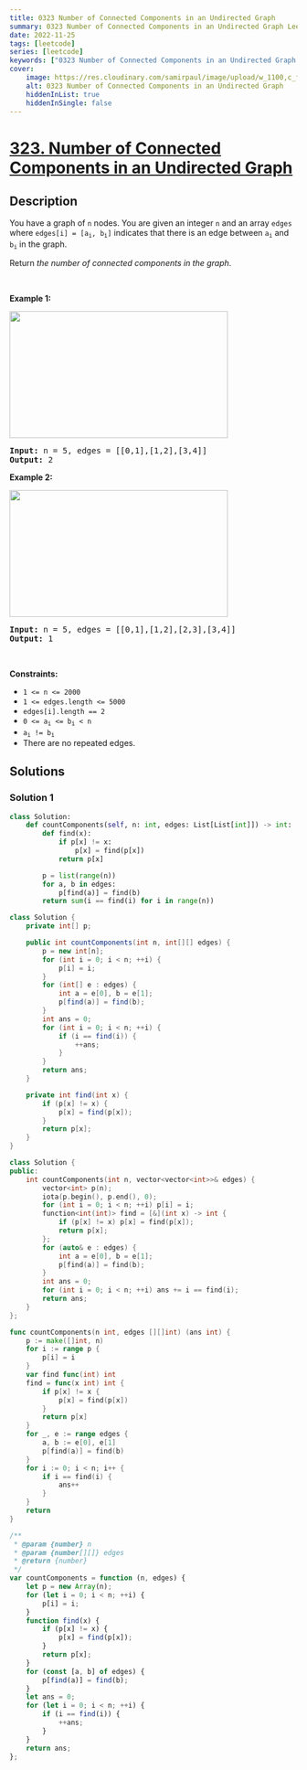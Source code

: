 ```yaml
---
title: 0323 Number of Connected Components in an Undirected Graph
summary: 0323 Number of Connected Components in an Undirected Graph LeetCode Solution Explained
date: 2022-11-25
tags: [leetcode]
series: [leetcode]
keywords: ["0323 Number of Connected Components in an Undirected Graph LeetCode Solution Explained in all languages", "0323 Number of Connected Components in an Undirected Graph", "LeetCode", "leetcode solution in Python3 C++ Java Go PHP Ruby Swift TypeScript Rust C# JavaScript C", "GeeksforGeeks", "InterviewBit", "Coding Ninjas", "HackerRank", "HackerEarth", "CodeChef", "TopCoder", "AlgoExpert", "freeCodeCamp", "Codeforces", "GitHub", "AtCoder", "Samir Paul"]
cover:
    image: https://res.cloudinary.com/samirpaul/image/upload/w_1100,c_fit,co_rgb:FFFFFF,l_text:Arial_75_bold:0323 Number of Connected Components in an Undirected Graph - Solution Explained/problem-solving.webp
    alt: 0323 Number of Connected Components in an Undirected Graph
    hiddenInList: true
    hiddenInSingle: false
---
```



# [323. Number of Connected Components in an Undirected Graph](https://leetcode.com/problems/number-of-connected-components-in-an-undirected-graph)


## Description

<p>You have a graph of <code>n</code> nodes. You are given an integer <code>n</code> and an array <code>edges</code> where <code>edges[i] = [a<sub>i</sub>, b<sub>i</sub>]</code> indicates that there is an edge between <code>a<sub>i</sub></code> and <code>b<sub>i</sub></code> in the graph.</p>

<p>Return <em>the number of connected components in the graph</em>.</p>

<p>&nbsp;</p>
<p><strong class="example">Example 1:</strong></p>
<img alt="" src="https://spcdn.pages.dev/leetcode/problems/0323.Number%20of%20Connected%20Components%20in%20an%20Undirected%20Graph/images/conn1-graph.jpg" style="width: 382px; height: 222px;" />
<pre>
<strong>Input:</strong> n = 5, edges = [[0,1],[1,2],[3,4]]
<strong>Output:</strong> 2
</pre>

<p><strong class="example">Example 2:</strong></p>
<img alt="" src="https://spcdn.pages.dev/leetcode/problems/0323.Number%20of%20Connected%20Components%20in%20an%20Undirected%20Graph/images/conn2-graph.jpg" style="width: 382px; height: 222px;" />
<pre>
<strong>Input:</strong> n = 5, edges = [[0,1],[1,2],[2,3],[3,4]]
<strong>Output:</strong> 1
</pre>

<p>&nbsp;</p>
<p><strong>Constraints:</strong></p>

<ul>
	<li><code>1 &lt;= n &lt;= 2000</code></li>
	<li><code>1 &lt;= edges.length &lt;= 5000</code></li>
	<li><code>edges[i].length == 2</code></li>
	<li><code>0 &lt;= a<sub>i</sub> &lt;= b<sub>i</sub> &lt; n</code></li>
	<li><code>a<sub>i</sub> != b<sub>i</sub></code></li>
	<li>There are no repeated edges.</li>
</ul>

## Solutions

### Solution 1

<!-- tabs:start -->

```python
class Solution:
    def countComponents(self, n: int, edges: List[List[int]]) -> int:
        def find(x):
            if p[x] != x:
                p[x] = find(p[x])
            return p[x]

        p = list(range(n))
        for a, b in edges:
            p[find(a)] = find(b)
        return sum(i == find(i) for i in range(n))
```

```java
class Solution {
    private int[] p;

    public int countComponents(int n, int[][] edges) {
        p = new int[n];
        for (int i = 0; i < n; ++i) {
            p[i] = i;
        }
        for (int[] e : edges) {
            int a = e[0], b = e[1];
            p[find(a)] = find(b);
        }
        int ans = 0;
        for (int i = 0; i < n; ++i) {
            if (i == find(i)) {
                ++ans;
            }
        }
        return ans;
    }

    private int find(int x) {
        if (p[x] != x) {
            p[x] = find(p[x]);
        }
        return p[x];
    }
}
```

```cpp
class Solution {
public:
    int countComponents(int n, vector<vector<int>>& edges) {
        vector<int> p(n);
        iota(p.begin(), p.end(), 0);
        for (int i = 0; i < n; ++i) p[i] = i;
        function<int(int)> find = [&](int x) -> int {
            if (p[x] != x) p[x] = find(p[x]);
            return p[x];
        };
        for (auto& e : edges) {
            int a = e[0], b = e[1];
            p[find(a)] = find(b);
        }
        int ans = 0;
        for (int i = 0; i < n; ++i) ans += i == find(i);
        return ans;
    }
};
```

```go
func countComponents(n int, edges [][]int) (ans int) {
	p := make([]int, n)
	for i := range p {
		p[i] = i
	}
	var find func(int) int
	find = func(x int) int {
		if p[x] != x {
			p[x] = find(p[x])
		}
		return p[x]
	}
	for _, e := range edges {
		a, b := e[0], e[1]
		p[find(a)] = find(b)
	}
	for i := 0; i < n; i++ {
		if i == find(i) {
			ans++
		}
	}
	return
}
```

```js
/**
 * @param {number} n
 * @param {number[][]} edges
 * @return {number}
 */
var countComponents = function (n, edges) {
    let p = new Array(n);
    for (let i = 0; i < n; ++i) {
        p[i] = i;
    }
    function find(x) {
        if (p[x] != x) {
            p[x] = find(p[x]);
        }
        return p[x];
    }
    for (const [a, b] of edges) {
        p[find(a)] = find(b);
    }
    let ans = 0;
    for (let i = 0; i < n; ++i) {
        if (i == find(i)) {
            ++ans;
        }
    }
    return ans;
};
```

<!-- tabs:end -->

<!-- end -->
